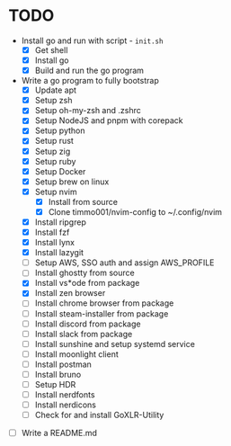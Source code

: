 # TODO

- Install go and run with script - `init.sh`
    - [x] Get shell
    - [x] Install go
    - [x] Build and run the go program
- Write a go program to fully bootstrap
    - [x] Update apt
    - [x] Setup zsh
    - [x] Setup oh-my-zsh and .zshrc
    - [x] Setup NodeJS and pnpm with corepack
    - [x] Setup python
    - [x] Setup rust
    - [x] Setup zig
    - [x] Setup ruby
    - [x] Setup Docker
    - [x] Setup brew on linux
    - [x] Setup nvim
        - [x] Install from source
        - [x] Clone timmo001/nvim-config to ~/.config/nvim
    - [x] Install ripgrep
    - [x] Install fzf
    - [x] Install lynx
    - [x] Install lazygit
    - [ ] Setup AWS, SSO auth and assign AWS_PROFILE
    - [ ] Install ghostty from source
    - [x] Install vs*ode from package
    - [x] Install zen browser
    - [ ] Install chrome browser from package
    - [ ] Install steam-installer from package
    - [ ] Install discord from package
    - [ ] Install slack from package
    - [ ] Install sunshine and setup systemd service
    - [ ] Install moonlight client
    - [ ] Install postman
    - [ ] Install bruno
    - [ ] Setup HDR
    - [ ] Install nerdfonts
    - [ ] Install nerdicons
    - [ ] Check for and install GoXLR-Utility
- [ ] Write a README.md
